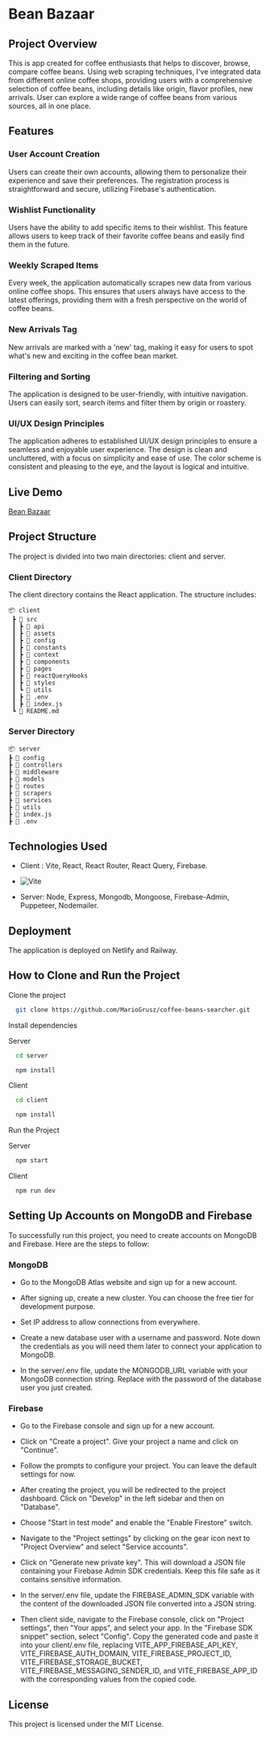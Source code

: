 # Bean Bazaar 

## Project Overview

This is app created for coffee enthusiasts that helps to discover, browse, compare coffee beans. 
Using web scraping techniques, I've integrated data from different online coffee shops, 
providing users with a comprehensive selection of coffee beans, including details like origin, flavor profiles, new arrivals. 
User can explore a wide range of coffee beans from various sources, all in one place.

## Features

### User Account Creation

Users can create their own accounts, allowing them to personalize their experience and save their preferences. The registration process is straightforward and secure, utilizing Firebase's authentication.

### Wishlist Functionality

Users have the ability to add specific items to their wishlist. This feature allows users to keep track of their favorite coffee beans and easily find them in the future.

### Weekly Scraped Items

Every week, the application automatically scrapes new data from various online coffee shops. This ensures that users always have access to the latest offerings, providing them with a fresh perspective on the world of coffee beans.

### New Arrivals Tag
New arrivals are marked with a 'new' tag, making it easy for users to spot what's new and exciting in the coffee bean market.

### Filtering and Sorting
The application is designed to be user-friendly, with intuitive navigation. Users can easily sort, search items and filter them by origin or roastery.

### UI/UX Design Principles
The application adheres to established UI/UX design principles to ensure a seamless and enjoyable user experience. The design is clean and uncluttered, with a focus on simplicity and ease of use. The color scheme is consistent and pleasing to the eye, and the layout is logical and intuitive.

## Live Demo
[Bean Bazaar](https://beanbazaar.netlify.app)

## Project Structure

The project is divided into two main directories: client and server.

### Client Directory
The client directory contains the React application. The structure includes:

```
📦 client
 ┣ 📂 src
 ┃ ┣ 📂 api
 ┃ ┣ 📂 assets
 ┃ ┣ 📂 config
 ┃ ┣ 📂 constants
 ┃ ┣ 📂 context
 ┃ ┣ 📂 components
 ┃ ┣ 📂 pages
 ┃ ┣ 📂 reactQueryHooks
 ┃ ┣ 📂 styles
 ┃ ┗ 📂 utils
 ┃ ┣ 📜 .env
 ┃ ┣ 📜 index.js
 ┗ 📜 README.md
```


### Server Directory
```
📦 server
┣ 📂 config
┣ 📂 controllers
┣ 📂 middleware
┣ 📂 models
┣ 📂 routes
┣ 📂 scrapers
┣ 📂 services
┣ 📂 utils
┣ 📜 index.js
┣ 📜 .env
```


## Technologies Used

* Client : Vite, React, React Router, React Query, Firebase.
* ![Vite](https://img.shields.io/badge/Vite-2.7.11-blue?style=flat&logo=vite)

* Server: Node, Express, Mongodb, Mongoose, Firebase-Admin, Puppeteer, Nodemailer.

## Deployment

The application is deployed on Netlify and Railway.

## How to Clone and Run the Project

Clone the project

```bash
  git clone https://github.com/MarioGrusz/coffee-beans-searcher.git
```

Install dependencies

Server

```bash
  cd server
```

```bash
  npm install
```

Client 

```bash
  cd client
```

```bash
  npm install
```

Run the Project

Server

```bash
  npm start
```

Client

```bash
  npm run dev
```

## Setting Up Accounts on MongoDB and Firebase
To successfully run this project, you need to create accounts on MongoDB and Firebase. Here are the steps to follow:

### MongoDB

* Go to the MongoDB Atlas website and sign up for a new account.

* After signing up, create a new cluster. You can choose the free tier for development purpose.

* Set IP address to allow connections from everywhere.

* Create a new database user with a username and password. Note down the credentials as you will need them later to connect your application to MongoDB.

* In the server/.env file, update the MONGODB_URL variable with your MongoDB connection string. Replace <password> with the password of the database user you just created.

### Firebase

* Go to the Firebase console and sign up for a new account.

* Click on "Create a project". Give your project a name and click on "Continue".

* Follow the prompts to configure your project. You can leave the default settings for now.

* After creating the project, you will be redirected to the project dashboard. Click on "Develop" in the left sidebar and then on "Database".

* Choose "Start in test mode" and enable the "Enable Firestore" switch.

* Navigate to the "Project settings" by clicking on the gear icon next to "Project Overview" and select "Service accounts".

* Click on "Generate new private key". This will download a JSON file containing your Firebase Admin SDK credentials. Keep this file safe as it contains sensitive information.

* In the server/.env file, update the FIREBASE_ADMIN_SDK variable with the content of the downloaded JSON file converted into a JSON string.

* Then client side, navigate to the Firebase console, click on "Project settings", then "Your apps", and select your app. In the "Firebase SDK snippet" section, select "Config". Copy the generated code and paste it into your client/.env file, replacing VITE_APP_FIREBASE_API_KEY, VITE_FIREBASE_AUTH_DOMAIN, VITE_FIREBASE_PROJECT_ID, VITE_FIREBASE_STORAGE_BUCKET, VITE_FIREBASE_MESSAGING_SENDER_ID, and VITE_FIREBASE_APP_ID with the corresponding values from the copied code.

## License

This project is licensed under the MIT License.




